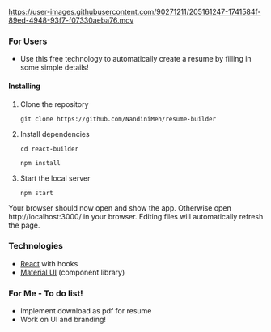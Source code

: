 

https://user-images.githubusercontent.com/90271211/205161247-1741584f-89ed-4948-93f7-f07330aeba76.mov



### For Users

- Use this free technology to automatically create a resume by filling in some simple details!

#### Installing

1. Clone the repository

   ```
   git clone https://github.com/NandiniMeh/resume-builder
   ```
2. Install dependencies

   ```
   cd react-builder

   npm install
   ```
3. Start the local server

   ```
   npm start
   ```

Your browser should now open and show the app. Otherwise open http://localhost:3000/ in your browser. Editing files will automatically refresh the page.

### Technologies

- [React](https://reactjs.org/) with hooks
- [Material UI](https://mui.com/components/) (component library)

### For Me - To do list!

- Implement download as pdf for resume
- Work on UI and branding!

